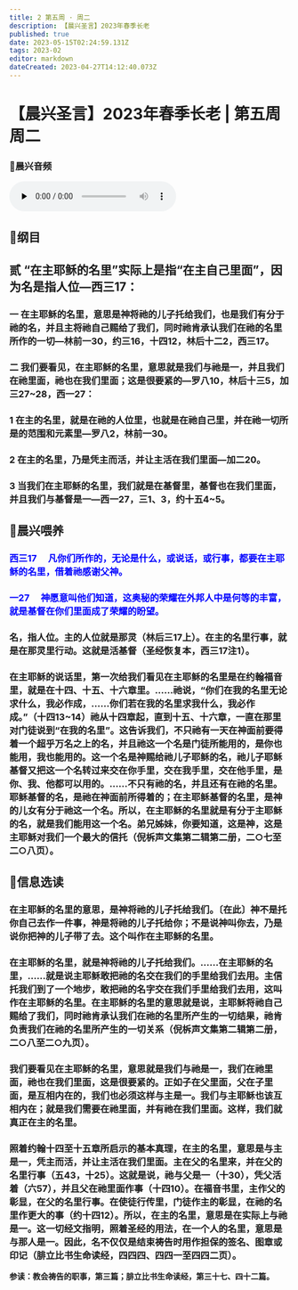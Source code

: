 ```yaml
---
title: 2 第五周 · 周二
description: 【晨兴圣言】2023年春季长老
published: true
date: 2023-05-15T02:24:59.131Z
tags: 2023-02
editor: markdown
dateCreated: 2023-04-27T14:12:40.073Z
---
```


# 【晨兴圣言】2023年春季长老 | 第五周周二
### 🎵晨兴音频
<audio id="audio" controls="" preload="none">
      <source id="mp3" src="/2023-02/week5/week5day2.mp3">
</audio>

<!-- Google tag (gtag.js) -->
<script async src="https://www.googletagmanager.com/gtag/js?id=G-1P8709Z16T"></script>
<script>
  window.dataLayer = window.dataLayer || [];
  function gtag(){dataLayer.push(arguments);}
  gtag('js', new Date());

  gtag('config', 'G-1P8709Z16T');
</script>
## 📙纲目

## **贰	“在主耶稣的名里”实际上是指“在主自己里面”，因为名是指人位—西三17：**

### 一	在主耶稣的名里，意思是神将祂的儿子托给我们，也是我们有分于祂的名，并且主将祂自己赐给了我们，同时祂肯承认我们在祂的名里所作的一切—林前一30，约三16，十四12，林后十二2，西三17。

### 二	我们要看见，在主耶稣的名里，意思就是我们与祂是一，并且我们在祂里面，祂也在我们里面；这是很要紧的—罗八10，林后十三5，加三27~28，西一27：

### 1	在主的名里，就是在祂的人位里，也就是在祂自己里，并在祂一切所是的范围和元素里—罗八2，林前一30。

### 2	在主的名里，乃是凭主而活，并让主活在我们里面—加二20。

### 3	当我们在主耶稣的名里，我们就是在基督里，基督也在我们里面，并且我们与基督是一—西一27，三1、3，约十五4~5。

## 📙晨兴喂养

###  <font color=blue>**西三17&emsp; 凡你们所作的，无论是什么，或说话，或行事，都要在主耶稣的名里，借着祂感谢父神。**</font>

###  <font color=blue>**一27&emsp; 神愿意叫他们知道，这奥秘的荣耀在外邦人中是何等的丰富，就是基督在你们里面成了荣耀的盼望。**</font>

### 名，指人位。主的人位就是那灵（林后三17上）。在主的名里行事，就是在那灵里行动。这就是活基督（圣经恢复本，西三17注1）。

### 在主耶稣的说话里，第一次给我们看见在主耶稣的名里是在约翰福音里，就是在十四、十五、十六章里。……祂说，“你们在我的名里无论求什么，我必作成，……你们若在我的名里求我什么，我必作成。”（十四13~14）祂从十四章起，直到十五、十六章，一直在那里对门徒说到“在我的名里”。这告诉我们，不只祂有一天在神面前要得着一个超乎万名之上的名，并且祂这一个名是门徒所能用的，是你也能用，我也能用的。这一个名是神赐给祂儿子耶稣的名，祂儿子耶稣基督又把这一个名转过来交在你手里，交在我手里，交在他手里，是你、我、他都可以用的。……不只有祂的名，并且还有在祂的名里。耶稣基督的名，是祂在神面前所得着的；在主耶稣基督的名里，是神的儿女有分于祂这一个名。所以，在主耶稣的名里就是有分于主耶稣的名，就是我们能用这一个名。弟兄姊妹，你要知道，这是神，这是主耶稣对我们一个最大的信托（倪柝声文集第二辑第二册，二○七至二○八页）。

## 📙信息选读

### 在主耶稣的名里的意思，是神将祂的儿子托给我们。〔在此〕神不是托你自己去作一件事，神是将祂的儿子托给你；不是说神叫你去，乃是说你把神的儿子带了去。这个叫作在主耶稣的名里。

### 在主耶稣的名里，就是神将祂的儿子托给我们。……在主耶稣的名里，……就是说主耶稣敢把祂的名交在我们的手里给我们去用。主信托我们到了一个地步，敢把祂的名字交在我们手里给我们去用，这叫作在主耶稣的名里。在主耶稣的名里的意思就是说，主耶稣将祂自己赐给了我们，同时祂肯承认我们在祂的名里所产生的一切结果，祂肯负责我们在祂的名里所产生的一切关系（倪柝声文集第二辑第二册，二○八至二○九页）。

### 我们要看见在主耶稣的名里，意思就是我们与祂是一，我们在祂里面，祂也在我们里面，这是很要紧的。正如子在父里面，父在子里面，是互相内在的，我们也必须这样与主是一。我们与主耶稣也该互相内在；就是我们需要在祂里面，并有祂在我们里面。这样，我们就真正在主的名里。

### 照着约翰十四至十五章所启示的基本真理，在主的名里，意思是与主是一，凭主而活，并让主活在我们里面。主在父的名里来，并在父的名里行事（五43，十25）。这就是说，祂与父是一（十30），凭父活着（六57），并且父在祂里面作事（十四10）。在福音书里，主作父的彰显，在父的名里行事。在使徒行传里，门徒作主的彰显，在祂的名里作更大的事（约十四12）。所以，在主的名里，意思是在实际上与祂是一。这一切经文指明，照着圣经的用法，在一个人的名里，意思是与那人是一。因此，名不仅仅是结束祷告时用作担保的签名、图章或印记（腓立比书生命读经，四四四、四四一至四四二页）。

**参读：教会祷告的职事，第三篇；腓立比书生命读经，第三十七、四十二篇。**